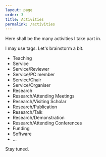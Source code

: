 ```yaml
---
layout: page
order: 3
title: Activities
permalink: /activities
---
```


Here shall be the many activities I take part in.

I may use tags. Let's brainstorm a bit.

- Teaching
- Service
- Service/Reviewer
- Service/PC member
- Service/Chair
- Service/Organiser
- Research
- Research/Attending Meetings
- Research/Visiting Scholar
- Research/Publication
- Research/Talk
- Research/Demonstration
- Research/Attending Conferences
- Funding
- Software
- ...

Stay tuned.

